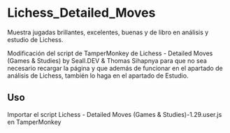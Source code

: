 # Lichess_Detailed_Moves
Muestra jugadas brillantes, excelentes, buenas y de libro en análisis y estudio de Lichess.

Modificación del script de TamperMonkey de Lichess - Detailed Moves (Games & Studies) by Seall.DEV & Thomas Sihapnya para que no sea necesario recargar la página y que además de funcionar en el apartado de análisis de Lichess, también lo haga en el apartado de Estudio.

## Uso
Importar el script Lichess - Detailed Moves (Games & Studies)-1.29.user.js en TamperMonkey

